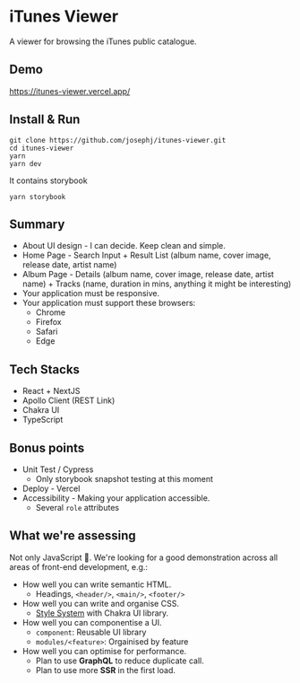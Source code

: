 # iTunes Viewer

A viewer for browsing the iTunes public catalogue.

## Demo

https://itunes-viewer.vercel.app/

## Install & Run

```
git clone https://github.com/josephj/itunes-viewer.git
cd itunes-viewer
yarn 
yarn dev
```

It contains storybook

```
yarn storybook
```

## Summary

* About UI design - I can decide. Keep clean and simple.
* Home Page - Search Input + Result List (album name, cover image, release date, artist name)
* Album Page - Details (album name, cover image, release date, artist name) + Tracks (name, duration in mins, anything it might be interesting)
* Your application must be responsive.
* Your application must support these browsers:
  * Chrome
  * Firefox
  * Safari
  * Edge


## Tech Stacks

- React + NextJS
- Apollo Client (REST Link)
- Chakra UI
- TypeScript

## Bonus points

- Unit Test / Cypress
  - Only storybook snapshot testing at this moment
- Deploy - Vercel
- Accessibility - Making your application accessible.
  - Several `role` attributes

## What we're assessing

Not only JavaScript 🙂. We're looking for a good demonstration across all areas of front-end development, e.g.:

- How well you can write semantic HTML.
  - Headings, `<header/>`, `<main/>`, `<footer/>`
- How well you can write and organise CSS.
  - [Style System](https://styled-system.com/) with Chakra UI library.
- How well you can componentise a UI.
  - `component`: Reusable UI library
  - `modules/<feature>`: Orgainised by feature
- How well you can optimise for performance.
  - Plan to use **GraphQL** to reduce duplicate call.
  - Plan to use more **SSR** in the first load.

